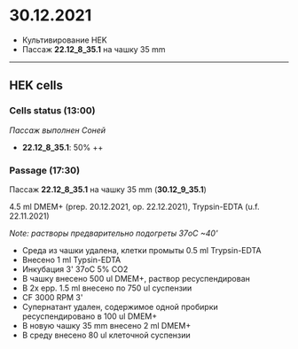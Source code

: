 30.12.2021
==========

- Культивирование HEK
- Пассаж **22.12_8_35.1** на чашку 35 mm

---

## HEK cells
### Cells status (13:00)
*Пассаж выполнен Соней*
- **22.12_8_35.1**: 50% ++

### Passage (17:30)
Пассаж **22.12_8_35.1** на чашку 35 mm (**30.12_9_35.1**)

4.5 ml DMEM+ (prep. 20.12.2021, op. 22.12.2021), Trypsin-EDTA (u.f. 22.11.2021)

*Note: растворы предварительно подогреты 37oC \~40'*

- Среда из чашки удалена, клетки промыты 0.5 ml Trypsin-EDTA
- Внесено 1 ml Typsin-EDTA
- Инкубация 3' 37oC 5% CO2
- В чашку внесено 500 ul DMEM+, раствор ресуспендирован
- В 2x epp. 1.5 ml внесено по 750 ul суспензии
- CF 3000 RPM 3'
- Супернатант удален, содержимое одной пробирки ресуспендировано в 100 ul DMEM+
- В новую чашку 35 mm внесено 2 ml DMEM+
- В среду внесено 80 ul клеточной суспензии